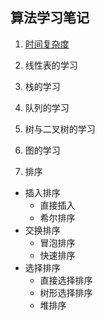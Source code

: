 ## 算法学习笔记

1. [时间复杂度](/src/main/resources/TimeComplexity.md)

2. 线性表的学习

3. 栈的学习

4. 队列的学习

5. 树与二叉树的学习

6. 图的学习

7. 排序
- 插入排序
    - 直接插入
    - 希尔排序
- 交换排序
    - 冒泡排序
    - 快速排序
- 选择排序
    - 直接选择排序
    - 树形选择排序
    - 堆排序


    